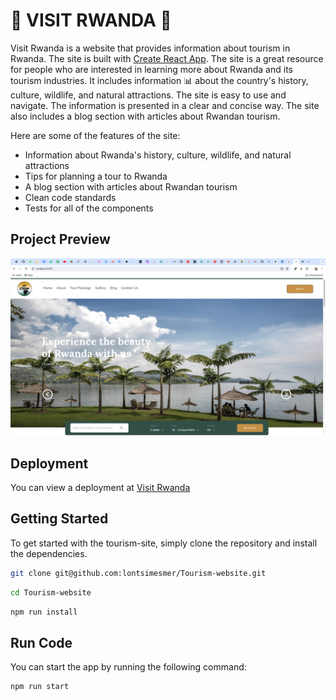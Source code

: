 # 🌴 VISIT RWANDA 🌴

Visit Rwanda is a website that provides information about tourism in Rwanda. The site is built with [Create React App](https://github.com/facebook/create-react-app).
The site is a great resource for people who are interested in learning more about Rwanda and its tourism industries. It includes information 📊 about the country's history, culture, wildlife, and natural attractions. The site is easy to use and navigate. The information is presented in a clear and concise way. The site also includes a blog section with articles about Rwandan tourism.

Here are some of the features of the site:

- Information about Rwanda's history, culture, wildlife, and natural attractions
- Tips for planning a tour to Rwanda
- A blog section with articles about Rwandan tourism
- Clean code standards
- Tests for all of the components

## Project Preview

![preview](./src/assets/images/preview-image.png)

## Deployment

You can view a deployment at <bold>[Visit Rwanda](https://tourism-website-fv5ydik3h-mesmers-projects.vercel.app/)</bold>

## Getting Started

To get started with the tourism-site, simply clone the repository and install the dependencies.

```sh
git clone git@github.com:lontsimesmer/Tourism-website.git
```

```sh
cd Tourism-website
```

```sh
npm run install
```

## Run Code

You can start the app by running the following command:

```sh
npm run start
```
